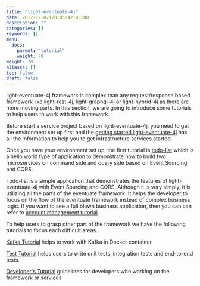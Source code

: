 ```yaml
---
title: "light-eventuate-4j"
date: 2017-12-07T20:05:42-05:00
description: ""
categories: []
keywords: []
menu:
  docs:
    parent: "tutorial"
    weight: 70
weight: 70
aliases: []
toc: false
draft: false
---
```


light-eventuate-4j framework is complex than any request/response based framework like
light-rest-4j, light-graphql-4j or light-hybrid-4j as there are more moving parts. In this
section, we are going to introduce some tutorials to help users to work with this framework.

Before start a service project based on light-eventuate-4j, you need to get the environment
set up first and the [getting started light-eventuate-4j][] has all the information to help
you to get infrastructure services started. 

Once you have your environment set up, the first tutorial is [todo-list][] which is a hello
world type of application to demonstrate how to build two microservices on command side and
query side based on Event Sourcing and CQRS. 

Todo-list is a simple application that demonstrates the features of light-eventuate-4j with 
Event Sourcing and CQRS. Although it is very simply, it is utilizing all the parts of the 
eventuate framework. It helps the developer to focus on the flow of the eventuate framework 
instead of complex business logic. If you want to see a full blown business application, then 
you can can refer to [account management tutorial][].


To help users to grasp other part of the framework we have the following tutorials to focus
each difficult areas. 

[Kafka Tutorial][] helps to work with Kafka in Docker container.

[Test Tutorial][] helps users to write unit tests, integration tests and end-to-end tests.

[Developer's Tutorial][] guidelines for developers who working on the framework or services


[account management tutorial]: /tutorial/eventuate/account-management/
[getting started light-eventuate-4j]: /tutorial/eventuate/getting-started/
[todo-list]: /tutorial/eventuate/todo-list/
[Kafka Tutorial]: /tutorial/eventuate/kafka/
[Test Tutorial]: /tutorial/eventuate/test/
[Developer's Tutorial]: /tutorial/eventuate/developer/
